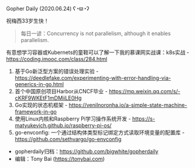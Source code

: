 Gopher Daily (2020.06.24) ʕ◔ϖ◔ʔ

祝梅西33岁生快！

>每日一谚：Concurrency is not parallelism, although it enables parallelism.

有意想学习容器或Kubernets的童鞋可以了解一下我的慕课网实战课：k8s实战 - https://coding.imooc.com/class/284.html

1. 基于Go新泛型方案的错误处理实验 - https://deedlefake.com/experimenting-with-error-handling-via-generics-in-go.html
2. 首个中国原创项目Harbor从CNCF毕业 - https://mp.weixin.qq.com/s/-cKRF9WKEtF1mDMiiLE0Hg
3. Go实现的状态机框架 - https://venilnoronha.io/a-simple-state-machine-framework-in-go
4. 使用Linux内核和Raspberry Pi学习操作系统开发 - https://s-matyukevich.github.io/raspberry-pi-os/
5. go-envconfig: 一个通过结构体类型标记绑定方式读取环境变量的配置库 - https://github.com/sethvargo/go-envconfig

* gopherdaily归档：https://github.com/bigwhite/gopherdaily
* 编辑：Tony Bai (https://tonybai.com)
